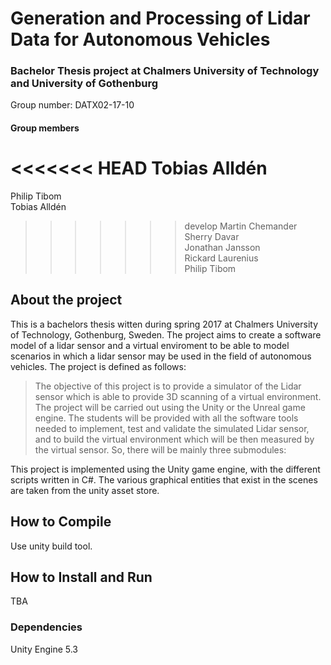 # Generation and Processing of Lidar Data for Autonomous Vehicles
### Bachelor Thesis project at Chalmers University of Technology and University of Gothenburg
Group number: DATX02-17-10

#### Group members  
<<<<<<< HEAD
Tobias Alldén
=======
Philip Tibom  
Tobias Alldén  
>>>>>>> develop
Martin Chemander  
Sherry Davar  
Jonathan Jansson  
Rickard Laurenius  
Philip Tibom    

## About the project
This is a bachelors thesis witten during spring 2017 at Chalmers University of Technology, Gothenburg, Sweden. The project aims to create a software model of a lidar sensor and a virtual enviroment to be able to model scenarios in which a lidar sensor may be used in the field of autonomous vehicles. The project is defined as follows: 

>The objective of this project is to provide a simulator of the Lidar sensor which is able to provide 3D scanning of a virtual environment. The project will be carried out using the Unity or the Unreal game engine. The students will be provided with all the software tools needed to implement, test and validate the simulated Lidar sensor, and to build the virtual environment which will be then measured by the virtual sensor. So, there will be mainly three submodules: 

This project is implemented using the Unity game engine, with the different scripts written in C#. The various graphical entities that exist in the scenes are taken from the unity asset store. 

## How to Compile
Use unity build tool.

## How to Install and Run
TBA

### Dependencies
Unity Engine 5.3
